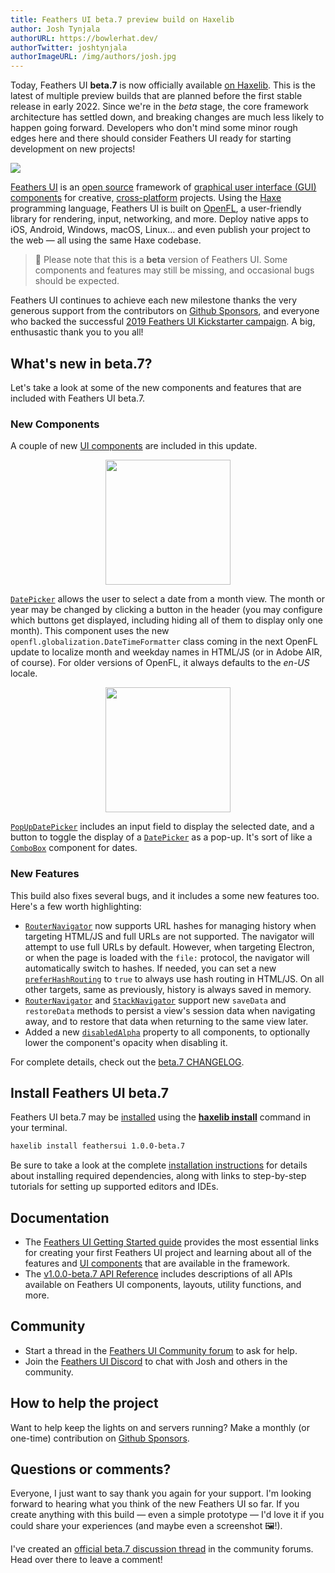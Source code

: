 ```yaml
---
title: Feathers UI beta.7 preview build on Haxelib
author: Josh Tynjala
authorURL: https://bowlerhat.dev/
authorTwitter: joshtynjala
authorImageURL: /img/authors/josh.jpg
---
```


Today, Feathers UI **beta.7** is now officially available [on Haxelib](https://lib.haxe.org/p/feathersui). This is the latest of multiple preview builds that are planned before the first stable release in early 2022. Since we're in the _beta_ stage, the core framework architecture has settled down, and breaking changes are much less likely to happen going forward. Developers who don't mind some minor rough edges here and there should consider Feathers UI ready for starting development on new projects!

![](/blog/img/feathersui-beta-7.png)

[Feathers UI](https://feathersui.com/) is an [open source](https://github.com/feathersui/feathersui-openfl) framework of [graphical user interface (GUI) components](https://feathersui.com/learn/haxe-openfl/ui-components) for creative, [cross-platform](https://feathersui.com/cross-platform-guis/) projects. Using the [Haxe](https://haxe.org/) programming language, Feathers UI is built on [OpenFL](https://openfl.org/), a user-friendly library for rendering, input, networking, and more. Deploy native apps to iOS, Android, Windows, macOS, Linux… and even publish your project to the web — all using the same Haxe codebase.

> 🚨 Please note that this is a **beta** version of Feathers UI. Some components and features may still be missing, and occasional bugs should be expected.

Feathers UI continues to achieve each new milestone thanks the very generous support from the contributors on [Github Sponsors](https://github.com/sponsors/joshtynjala), and everyone who backed the successful [2019 Feathers UI Kickstarter campaign](https://www.kickstarter.com/projects/feathersui/feathers-ui-cross-platform-components-for-haxe-and-openfl). A big, enthusastic thank you to you all!

## What's new in beta.7?

Let's take a look at some of the new components and features that are included with Feathers UI beta.7.

### New Components

A couple of new [UI components](https://feathersui.com/learn/haxe-openfl/ui-components/) are included in this update.

<div style="text-align:center;"><a href="https://api.feathersui.com/current/feathers/controls/DatePicker.html"><img src="/blog/img/beta-7-feathersui-date-picker.png" width="200"></a></div>

[`DatePicker`](https://api.feathersui.com/current/feathers/controls/DatePicker.html) allows the user to select a date from a month view. The month or year may be changed by clicking a button in the header (you may configure which buttons get displayed, including hiding all of them to display only one month). This component uses the new `openfl.globalization.DateTimeFormatter` class coming in the next OpenFL update to localize month and weekday names in HTML/JS (or in Adobe AIR, of course). For older versions of OpenFL, it always defaults to the _en-US_ locale.

<div style="text-align:center;"><a href="https://api.feathersui.com/current/feathers/controls/PopUpDatePicker.html"><img src="/blog/img/beta-7-feathersui-pop-up-date-picker.png" width="200"></a></div>

[`PopUpDatePicker`](https://api.feathersui.com/current/feathers/controls/PopUpDatePicker.html) includes an input field to display the selected date, and a button to toggle the display of a [`DatePicker`](https://api.feathersui.com/current/feathers/controls/DatePicker.html) as a pop-up. It's sort of like a [`ComboBox`](https://feathersui.com/learn/haxe-openfl/combo-box/) component for dates.

### New Features

This build also fixes several bugs, and it includes a some new features too. Here's a few worth highlighting:

- [`RouterNavigator`](https://feathersui.com/learn/haxe-openfl/router-navigator/) now supports URL hashes for managing history when targeting HTML/JS and full URLs are not supported. The navigator will attempt to use full URLs by default. However, when targeting Electron, or when the page is loaded with the `file:` protocol, the navigator will automatically switch to hashes. If needed, you can set a new [`preferHashRouting`](https://api.feathersui.com/current/feathers/core/FeathersControl.html#preferHashRouting) to `true` to always use hash routing in HTML/JS. On all other targets, same as previously, history is always saved in memory.
- [`RouterNavigator`](https://feathersui.com/learn/haxe-openfl/router-navigator/) and [`StackNavigator`](https://feathersui.com/learn/haxe-openfl/stack-navigator/) support new `saveData` and `restoreData` methods to persist a view's session data when navigating away, and to restore that data when returning to the same view later.
- Added a new [`disabledAlpha`](https://api.feathersui.com/current/feathers/core/FeathersControl.html#disabledAlpha) property to all components, to optionally lower the component's opacity when disabling it.

For complete details, check out the [beta.7 CHANGELOG](https://github.com/feathersui/feathersui-openfl/blob/v1.0.0-beta.7/CHANGELOG.md).

## Install Feathers UI beta.7

Feathers UI beta.7 may be [installed](https://feathersui.com/learn/haxe-openfl/installation) using the [**haxelib install**](https://lib.haxe.org/documentation/using-haxelib/#install) command in your terminal.

```sh
haxelib install feathersui 1.0.0-beta.7
```

Be sure to take a look at the complete [installation instructions](https://feathersui.com/learn/haxe-openfl/installation) for details about installing required dependencies, along with links to step-by-step tutorials for setting up supported editors and IDEs.

## Documentation

- The [Feathers UI Getting Started guide](https://feathersui.com/learn/haxe-openfl/getting-started) provides the most essential links for creating your first Feathers UI project and learning about all of the features and [UI components](https://feathersui.com/learn/haxe-openfl/ui-components) that are available in the framework.
- The [v1.0.0-beta.7 API Reference](https://api.feathersui.com/v1.0.0-beta.7/) includes descriptions of all APIs available on Feathers UI components, layouts, utility functions, and more.

## Community

- Start a thread in the [Feathers UI Community forum](https://community.feathersui.com/) to ask for help.
- Join the [Feathers UI Discord](https://discord.feathersui.com/) to chat with Josh and others in the community.

## How to help the project

Want to help keep the lights on and servers running? Make a monthly (or one-time) contribution on [Github Sponsors](https://github.com/sponsors/joshtynjala).

## Questions or comments?

Everyone, I just want to say thank you again for your support. I'm looking forward to hearing what you think of the new Feathers UI so far. If you create anything with this build — even a simple prototype — I'd love it if you could share your experiences (and maybe even a screenshot 🖼!).

I've created an [official beta.7 discussion thread](https://community.feathersui.com/d/75-feathers-ui-beta7-preview-build-on-haxelib) in the community forums. Head over there to leave a comment!

